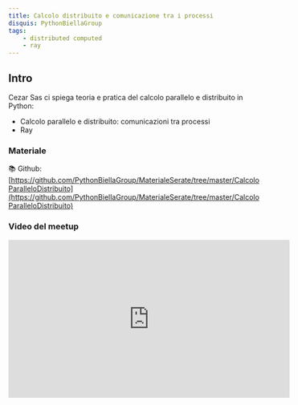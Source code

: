```yaml
---
title: Calcolo distribuito e comunicazione tra i processi
disquis: PythonBiellaGroup
tags:
    - distributed computed
    - ray
---
```


## Intro

Cezar Sas ci spiega teoria e pratica del calcolo parallelo e distribuito in Python:

* Calcolo parallelo e distribuito: comunicazioni tra processi
* Ray

### Materiale

📚 Github:
[https://github.com/PythonBiellaGroup/MaterialeSerate/tree/master/CalcoloParalleloDistribuito](https://github.com/PythonBiellaGroup/MaterialeSerate/tree/master/CalcoloParalleloDistribuito)

### Video del meetup

<iframe width="560" height="315" src="https://www.youtube.com/embed/SfChqj_Nhcw?si=lTnmzNhSNfdkTpHp" title="YouTube video player" frameborder="0" allow="accelerometer; autoplay; clipboard-write; encrypted-media; gyroscope; picture-in-picture; web-share" allowfullscreen></iframe>